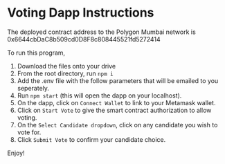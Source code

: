 # Voting Dapp Instructions

The deployed contract address to the Polygon Mumbai network is
0x6644cbDaC8b509cd0D8F8c808445521fd5272414

To run this program,

1. Download the files onto your drive
2. From the root directory, run `npm i`
3. Add the .env file with the follow parameters that will be emailed to you seperately. 
4. Run `npm start` (this will open the dapp on your localhost).
5. On the dapp, click on `Connect Wallet` to link to your Metamask wallet.
6. Click on `Start Vote` to give the smart contract authorization to allow voting.
7. On the `Select Candidate dropdown`, click on any candidate you wish to vote for.
8. Click `Submit Vote` to confirm your candidate choice.



Enjoy!

